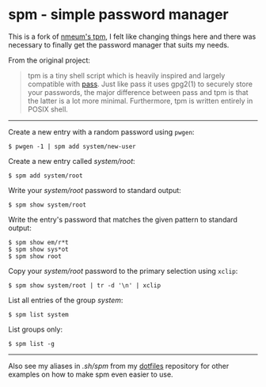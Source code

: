 spm - simple password manager
=============================

This is a fork of [nmeum's tpm](https://github.com/nmeum/tpm), I felt like changing things here and there
was necessary to finally get the password manager that suits my needs.

From the original project:

> tpm is a tiny shell script which is heavily inspired and largely compatible
> with [pass](http://zx2c4.com/projects/password-store). Just like pass it uses gpg2(1) to securely store your passwords,
> the major difference between pass and tpm is that the latter is a lot more
> minimal. Furthermore, tpm is written entirely in POSIX shell.

---

Create a new entry with a random password using `pwgen`:

	$ pwgen -1 | spm add system/new-user

Create a new entry called *system/root*:

	$ spm add system/root

Write your *system/root* password to standard output:

	$ spm show system/root

Write the entry's password that matches the given pattern to standard output:

	$ spm show em/r*t
	$ spm show sys*ot
	$ spm show root

Copy your *system/root* password to the primary selection using `xclip`:

	$ spm show system/root | tr -d '\n' | xclip

List all entries of the group *system*:

	$ spm list system

List groups only:

	$ spm list -g

---

Also see my aliases in *.sh/spm* from my [dotfiles](https://notabug.org/kl3/dotfiles) repository for other
examples on how to make spm even easier to use.
